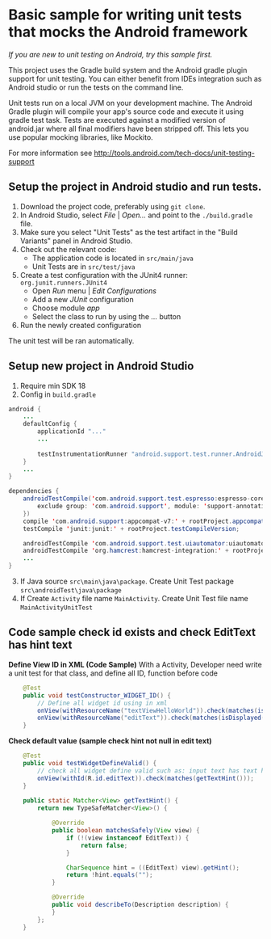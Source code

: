 # Basic sample for writing unit tests that mocks the Android framework
*If you are new to unit testing on Android, try this sample first.*

This project uses the Gradle build system and the Android gradle plugin support for unit testing.
You can either benefit from IDEs integration such as Android studio or run the tests on the command
line.

Unit tests run on a local JVM on your development machine. The Android Gradle plugin will compile
your app's source code and execute it using gradle test task. Tests are executed against a modified
version of android.jar where all final modifiers have been stripped off. This lets you use popular
mocking libraries, like Mockito.

For more information see http://tools.android.com/tech-docs/unit-testing-support

## Setup the project in Android studio and run tests.

1. Download the project code, preferably using `git clone`.
1. In Android Studio, select *File* | *Open...* and point to the `./build.gradle` file.
1. Make sure you select "Unit Tests" as the test artifact in the "Build Variants" panel in Android Studio. 
1. Check out the relevant code:
    * The application code is located in `src/main/java`
    * Unit Tests are in `src/test/java`
1. Create a test configuration with the JUnit4 runner: `org.junit.runners.JUnit4`
    * Open *Run* menu | *Edit Configurations*
    * Add a new *JUnit* configuration
    * Choose module *app*
    * Select the class to run by using the *...* button
1. Run the newly created configuration

The unit test will be ran automatically.


## Setup new project in Android Studio
1. Require min SDK 18
2. Config in `build.gradle`
```java
android {
	...
    defaultConfig {
        applicationId "..."
		...
		
        testInstrumentationRunner "android.support.test.runner.AndroidJUnitRunner"
    }
    ...
}

dependencies {
    androidTestCompile('com.android.support.test.espresso:espresso-core:' + rootProject.espressoVersion, {
        exclude group: 'com.android.support', module: 'support-annotations'
    })
    compile 'com.android.support:appcompat-v7:' + rootProject.appcompatv7Version;
    testCompile 'junit:junit:' + rootProject.testCompileVersion;

    androidTestCompile 'com.android.support.test.uiautomator:uiautomator-v18:' + rootProject.uiautomatorVersion;
    androidTestCompile 'org.hamcrest:hamcrest-integration:' + rootProject.hamcrestVersion;
    ...
}

```
3. If Java source `src\main\java\package`. Create Unit Test package `src\androidTest\java\package`
4. If Create `Activity` file name `MainActivity`. Create Unit Test file name `MainActivityUnitTest`


## Code sample check id exists and check EditText has hint text
<b> Define View ID in XML (Code Sample)</b>
With a Activity, Developer need write a unit test for that class, and define all ID, function before code
```java
	@Test
    public void testConstructor_WIDGET_ID() {
        // Define all widget id using in xml
        onView(withResourceName("textViewHelloWorld")).check(matches(isDisplayed()));
        onView(withResourceName("editText")).check(matches(isDisplayed()));
    }
```
<b> Check default value (sample check hint not null in edit text)</b>
```java
    @Test
    public void testWidgetDefineValid() {
        // check all widget define valid such as: input text has text hint
        onView(withId(R.id.editText)).check(matches(getTextHint()));
    }
    
    public static Matcher<View> getTextHint() {
        return new TypeSafeMatcher<View>() {

            @Override
            public boolean matchesSafely(View view) {
                if (!(view instanceof EditText)) {
                    return false;
                }

                CharSequence hint = ((EditText) view).getHint();
                return !hint.equals("");
            }

            @Override
            public void describeTo(Description description) {
            }
        };
    }
```



